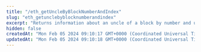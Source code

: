 ```yaml
---
title: "/eth_getUncleByBlockNumberAndIndex"
slug: "eth_getunclebyblocknumberandindex"
excerpt: "Returns information about an uncle of a block by number and uncle index position."
hidden: false
createdAt: "Mon Feb 05 2024 09:10:17 GMT+0000 (Coordinated Universal Time)"
updatedAt: "Mon Feb 05 2024 09:10:18 GMT+0000 (Coordinated Universal Time)"
---
```

